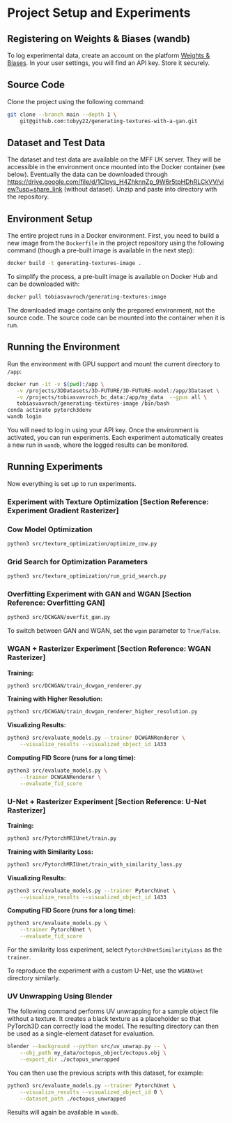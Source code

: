 # Project Setup and Experiments

## Registering on Weights & Biases (wandb)
To log experimental data, create an account on the platform [Weights & Biases](https://wandb.ai/).
In your user settings, you will find an API key. Store it securely.

## Source Code
Clone the project using the following command:

```bash
git clone --branch main --depth 1 \
    git@github.com:tobyy22/generating-textures-with-a-gan.git
```

## Dataset and Test Data
The dataset and test data are available on the MFF UK server. They will be accessible in the environment once mounted into the Docker container (see below).
Eventually the data can be downloaded through https://drive.google.com/file/d/1CIpys_H4ZhknnZp_9W6r5tpHDhRLCkVV/view?usp=share_link (without dataset). Unzip and paste into directory with the repository. 

## Environment Setup
The entire project runs in a Docker environment. First, you need to build a new image from the `Dockerfile` in the project repository using the following command (though a pre-built image is available in the next step):

```bash
docker build -t generating-textures-image .
```

To simplify the process, a pre-built image is available on Docker Hub and can be downloaded with:

```bash
docker pull tobiasvavroch/generating-textures-image
```

The downloaded image contains only the prepared environment, not the source code. The source code can be mounted into the container when it is run.

## Running the Environment
Run the environment with GPU support and mount the current directory to `/app`:

```bash
docker run -it -v $(pwd):/app \
   -v /projects/3DDatasets/3D-FUTURE/3D-FUTURE-model:/app/3Dataset \
   -v /projects/tobiasvavroch_bc_data:/app/my_data  --gpus all \
   tobiasvavroch/generating-textures-image /bin/bash
conda activate pytorch3denv
wandb login
```

You will need to log in using your API key.
Once the environment is activated, you can run experiments. Each experiment automatically creates a new run in `wandb`, where the logged results can be monitored.

## Running Experiments
Now everything is set up to run experiments.

### Experiment with Texture Optimization [Section Reference: Experiment Gradient Rasterizer]

### Cow Model Optimization
```bash
python3 src/texture_optimization/optimize_cow.py
```

### Grid Search for Optimization Parameters
```bash
python3 src/texture_optimization/run_grid_search.py
```

### Overfitting Experiment with GAN and WGAN [Section Reference: Overfitting GAN]
```bash
python3 src/DCWGAN/overfit_gan.py
```

To switch between GAN and WGAN, set the `wgan` parameter to `True/False`.

### WGAN + Rasterizer Experiment [Section Reference: WGAN Rasterizer]

**Training:**
```bash
python3 src/DCWGAN/train_dcwgan_renderer.py
```

**Training with Higher Resolution:**
```bash
python3 src/DCWGAN/train_dcwgan_renderer_higher_resolution.py
```

**Visualizing Results:**
```bash
python3 src/evaluate_models.py --trainer DCWGANRenderer \
    --visualize_results --visualized_object_id 1433
```

**Computing FID Score (runs for a long time):**
```bash
python3 src/evaluate_models.py \
    --trainer DCWGANRenderer \
    --evaluate_fid_score
```

### U-Net + Rasterizer Experiment [Section Reference: U-Net Rasterizer]

**Training:**
```bash
python3 src/PytorchMRIUnet/train.py
```

**Training with Similarity Loss:**
```bash
python3 src/PytorchMRIUnet/train_with_similarity_loss.py
```

**Visualizing Results:**
```bash
python3 src/evaluate_models.py --trainer PytorchUnet \
    --visualize_results --visualized_object_id 1433
```

**Computing FID Score (runs for a long time):**
```bash
python3 src/evaluate_models.py \
    --trainer PytorchUnet \
    --evaluate_fid_score
```

For the similarity loss experiment, select `PytorchUnetSimilarityLoss` as the `trainer`.

To reproduce the experiment with a custom U-Net, use the `WGANUnet` directory similarly.

### UV Unwrapping Using Blender
The following command performs UV unwrapping for a sample object file without a texture. It creates a black texture as a placeholder so that PyTorch3D can correctly load the model. The resulting directory can then be used as a single-element dataset for evaluation.

```bash
blender --background --python src/uv_unwrap.py -- \
    --obj_path my_data/octopus_object/octopus.obj \
    --export_dir ./octopus_unwrapped
```

You can then use the previous scripts with this dataset, for example:

```bash
python3 src/evaluate_models.py --trainer PytorchUnet \
    --visualize_results --visualized_object_id 0 \
    --dataset_path ./octopus_unwrapped
```

Results will again be available in `wandb`. 

